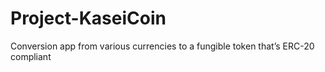 # Project-KaseiCoin
Conversion app from various currencies to a fungible token that’s ERC-20 compliant
